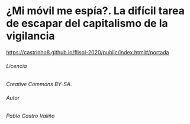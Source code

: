 # ¿Mi móvil me espía?. La difícil tarea de escapar del capitalismo de la vigilancia

https://castrinho8.github.io/flisol-2020/public/index.html#/portada

###### Licencia
*Creative Commons BY-SA*.

###### Autor
*Pablo Castro Valiño*
